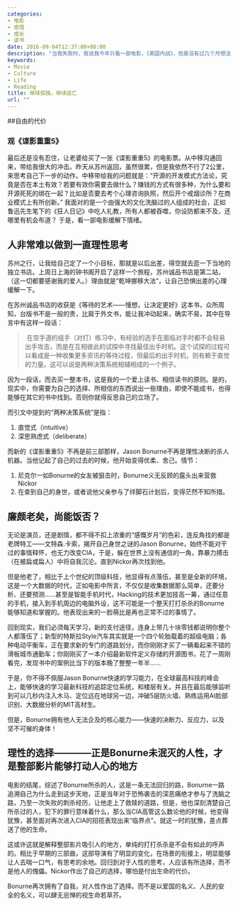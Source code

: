 ```yaml
---
categories:
- 电影
- 感悟
- 成长
- 读书
date: 2016-09-04T12:37:08+08:00
description: "当我失败时，我说我今年只看一部电影，《美国内战》，但是没有过几个月想法开始有所变化，似乎自己失败的根本原因正在渐渐的浮现。那么，继续努力的同时，是否仍然要观察？思考？放松？练习？"
keywords:
- Movie
- Culture
- Life
- Reading
title: 继续孤独，继续逃亡
url: ""
---
```


##自由的代价

### 观《谍影重重5》 

最后还是没有忍住，让老婆给买了一张《谍影重重5》的电影票。从中移沟通回来，带给我很大的冲击。昨天从苏州返回，虽然很累，但是我依然不行了2公里，来思考自己下一步的动作。中移带给我的问题就是：“开源的开发模式方法论，究竟是否在本土有效？若要有效你需要去做什么？赚钱的方式有很多种，为什么要和开源死死的绑在一起？比如是否要去考个心理咨询执照，然后开个戒烟诊所？在商业模式上有所创新。” 我面对的是一个由强大的文化洗脑过的人组成的社会，正如鲁迅先生笔下的《狂人日记》中吃人礼教，所有人都被吞噬，你设防都来不及，还哪里有机会布道？ 于是，看一部电影缓解下情绪。

## 人非常难以做到一直理性思考

苏州之行，让我给自己定了一个小目标，那就是以后出差，得空就去逛一下当地的独立书店。上周日上海的钟书阁开启了这样一个旅程，苏州诚品书店是第二站，（这一切都要感谢我的爱人。）理由就是“乾坤挪移大法”，让自己恐惧出差的心理缓解一下。

在苏州诚品书店的收获是《等待的艺术——慢想，让决定更好》这本书，众所周知，台版书不是一般的贵，比肩于外文书，能让我冲动起来，确实不易，其中在导言中有这样一段话：

>  在空手道的组手（对打）练习中，有经验的选手在面临对手时都不会轻易出手攻击，而是在互相彼此的试探中寻找最佳出手时机。这个试探的过程可以看成是一种收集更多资讯的等待过程，但最后的出手时机，则有赖于直觉的力量。这可以说是两种决策系统相辅相成的一个例子。

因为一段话，而去买一整本书，这是我的一个爱上读书、相信读书的原则。是的，现实中，你需要为自己的选择、所相信的东西说出一些理由，即使不能成书，也得能够在其它的书中找到。否则你就得反思自己的立场了。

而引文中提到的“两种决策系统”是指：

1. 直觉式（intuitive）
2. 深思熟虑式（deliberate）

而新的《谍影重重5》不再是前三部那样，Jason Bonurne不再是理性决断的杀人机器。当他记起了自己的过去的时候，他开始变得优柔、舍己。情节：

1. 尼克尔一如Bonurne的女友被狙击时，Bonurne义无反顾的露头出来营救Nickor
2. 在查到自己的身世，或者说他父亲参与了绊脚石计划后，变得茫然不知所措。

## 廉颇老矣，尚能饭否？

无论是演员，还是剧情，都不得不扣上浓重的“感慨岁月”的色彩，连反角找的都是老牌特工——文特森.卡索，揭开自己身世之谜的Jason Bonurne，始终不能对干过的事情释怀，也无力改变CIA，于是，躲在世界上没有通信的一角，靠暴力搏击（在被扁或扁人）中将自我沉沦。直到Nickor再次找到他。

但是他老了，相比于上个世纪的顶级科技，他显得有点落伍，甚至是全新的环境，这是一个大数据的时代，正如电影中所言，不仅仅是收集数据那么简单，还要分析、还要预测......甚至是智能手机时代，Hacking的技术更加技高一筹，通过任意的手机，接入到手机周边的电脑外设，这不可能是一个整天打打杀杀的Bonurne能够知道和掌握的。他表现出来的一脸萌比是再也正常不过的事情了。

回到现实，我们必须每天学习，新的支付途径，连身上带几十块零钱都说明你整个人都落伍了；新型的特斯拉Style汽车其实就是一个四个轮胎载着的超级电脑；各种电动平衡车，正在要求新的专门的道路划分，而你刚刚才买了一辆看起来不错的滑板城市通勤车；你刚刚买了一本介绍最新软件定义存储的开源图书，花了一周刚看完，发现书中的案例比当下的版本晚了整整一年半......

于是，你不得不佩服Jason Bonurne快速的学习能力，在全球最高科技的峰会上，能够快速的学习最新科技的追踪定位系统，和楼层有关。并且在最后能够监听到可以几秒内注入木马、定位远在地球另一边，冲破5层防火墙、熟练运用AI脸部识别、大数据分析的MIT高材生。

但是，Bonurne拥有他人无法企及的核心能力——快速的决断力、反应力，以及坚不可摧的身体！

## 理性的选择————正是Bonurne未泯灭的人性，才是整部影片能够打动人心的地方

电影的结尾，综述了Bonurne所杀的人，这是一条无法回归的路，Bonurne一路追溯自己为什么走到这步天地，正是当年对于恐怖袭击的深恶痛绝才参与了洗脑之路，乃至一次失败的刺杀经历，让他走上了救赎的道路，但是，他也深刻清楚自己所杀过的人，犯下的罪行意味着什么，那么当CIA高管这么数论他的时候，他变得犹豫，甚至面对再次进入CIA的招揽表现出来“临界点”。就这一时的犹豫，差点葬送了他的生命。

这或许这就是解释整部影片吸引人的地方，单纯的打打杀杀是不会有如此的呼声的。相比于早期的三部曲，这部导演有了明显的变化，在场景的衔接上，明显能够让人去喘一口气，有思考的余地。回归到对于人性的思考，人应该有所选择，而不是他人的傀儡。Nickor作出了自己的选择，哪怕是付出生命的代价。

Bonurne再次拥有了自我，对人性作出了选择。而不是以爱国的名义、人民的安全的名义，可以肆无忌惮的视生命若草芥。




